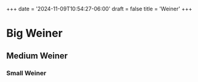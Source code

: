 +++
date = '2024-11-09T10:54:27-06:00'
draft = false
title = 'Weiner'
+++

# Big Weiner

## Medium Weiner

### Small Weiner